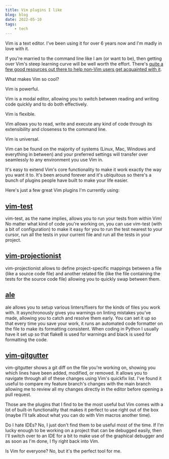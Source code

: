 ```yaml
---
title: Vim plugins I like
blog: blog
date: 2022-05-10
tags:
    - tech
---
```


Vim is a text editor. I've been using it for over 6 years now and I'm madly in love with it.

If you're married to the command line like I am (or want to be), then getting over Vim's steep learning curve will be well worth the effort. There's [quite a few good resources out there to help non-Vim users get acquainted with it](https://romainl.github.io/the-patient-vimmer/0.html).

What makes Vim so cool?

Vim is powerful.

Vim is a modal editor, allowing you to switch between reading and writing code quickly and to do both effectively.

Vim is flexible.

Vim allows you to read, write and execute any kind of code through its extensibility and closeness to the command line.

Vim is universal.

Vim can be found on the majority of systems (Linux, Mac, Windows and everything in between) and your preferred settings will transfer over seamlessly to any environment you use Vim in.

It's easy to extend Vim's core functionality to make it work exactly the way you want it to. It's been around forever and it's ubiquitous so there's a bunch of plugins people have built to make your life easier.

Here's just a few great Vim plugins I'm currently using:

## [vim-test](https://github.com/vim-test/vim-test)

vim-test, as the name implies, allows you to run your tests from within Vim! No matter what kind of code you're working on, you can use vim-test (with a bit of configuration) to make it easy for you to run the test nearest to your cursor, run all the tests in your current file and run all the tests in your project.

## [vim-projectionist](https://github.com/vim-test/vim-test)

vim-projectionist allows to define project-specific mappings between a file (like a source code file) and another related file (like the file containing the tests for the source code file) allowing you to quickly swap between them.

## [ale](https://github.com/dense-analysis/ale)

ale allows you to setup various linters/fixers for the kinds of files you work with. It asynchronously gives you warnings on linting mistakes you've made, allowing you to catch and resolve them early. You can set it up so that every time you save your work, it runs an automated code formatter on the file to make its formatting consistent. When coding in Python I usually have it set up so that flake8 is used for warnings and black is used for formatting the code.

## [vim-gitgutter](https://github.com/airblade/vim-gitgutter)

vim-gitgutter shows a git diff on the file you're working on, showing you which lines have been added, modified, or removed. It allows you to navigate through all of these changes using Vim's quickfix list. I've found it useful to compare my feature branch's changes with the main branch allowing me to review all my changes directly in the editor before opening a pull request.

Those are the plugins that I find to be the most useful but Vim comes with a lot of built-in functionality that makes it perfect to use right out of the box (maybe I'll talk about what you can do with Vim macros another time).

Do I hate IDEs? No, I just don't find them to be useful most of the time. If I'm lucky enough to be working on a project that can be debugged easily, then I'll switch over to an IDE for a bit to make use of the graphical debugger and as soon as I'm done, I fly right back into Vim.

Is Vim for everyone? No, but it's the perfect tool for me.
